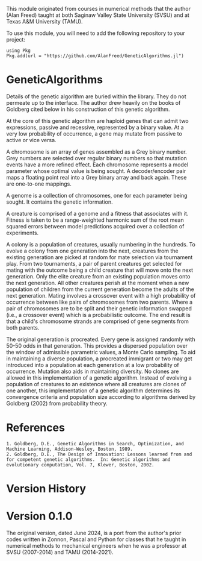 


This module originated from courses in numerical methods that the author (Alan Freed) taught at both Saginaw Valley State University (SVSU) and at Texas A&M University (TAMU).

To use this module, you will need to add the following repository to your project:

```
using Pkg
Pkg.add(url = "https://github.com/AlanFreed/GeneticAlgorithms.jl")
```

# GeneticAlgorithms

Details of the genetic algorithm are buried within the library.  They do not permeate up to the interface.  The author drew heavily on the books of Goldberg cited below in his construction of this genetic algorithm.

At the core of this genetic algorithm are haploid genes that can admit two expressions, passive and recessive, represented by a binary value.  At a very low probability of occurrence, a gene may mutate from passive to active or vice versa.

A chromosome is an array of genes assembled as a Grey binary number.  Grey numbers are selected over regular binary numbers so that mutation events have a more refined effect.  Each chromosome represents a model parameter whose optimal value is being sought.  A decoder/encoder pair maps a floating point real into a Grey binary array and back again.  These are one-to-one mappings.  

A genome is a collection of chromosomes, one for each parameter being sought.  It contains the genetic information.

A creature is comprised of a genome and a fitness that associates with it.  Fitness is taken to be a range-weighted harmonic sum of the root mean squared errors between model predictions acquired over a collection of experiments.  

A colony is a population of creatures, usually numbering in the hundreds.  To evolve a colony from one generation into the next, creatures from the existing generation are picked at random for mate selection via tournament play.  From two tournaments, a pair of parent creatures get selected for mating with the outcome being a child creature that will move onto the next generation.  Only the elite creature from an existing population moves onto the next generation.  All other creatures perish at the moment when a new population of children from the current generation become the adults of the next generation.  Mating involves a crossover event with a high probability of occurrence between like pairs of chromosomes from two parents.  Where a pair of chromosomes are to be split and their genetic information swapped (i.e., a crossover event) which is a probabilistic outcome.  The end result is that a child's chromosome strands are comprised of gene segments from both parents.  

The original generation is procreated.  Every gene is assigned randomly with 50-50 odds in that generation.  This provides a dispersed population over the window of admissible parametric values, a Monte Carlo sampling.  To aid in maintaining a diverse population, a procreated immigrant or two may get introduced into a population at each generation at a low probability of occurrence.  Mutation also aids in maintaining diversity.  No clones are allowed in this implementation of a genetic algorithm.  Instead of evolving a population of creatures to an existence where all creatures are clones of one another, this implementation of a genetic algorithm determines its convergence criteria and population size according to algorithms derived by Goldberg (2002) from probability theory.

# References

	1. Goldberg, D.E., Genetic Algorithms in Search, Optimization, and Machine Learning, Addison-Wesley, Boston, 1989.
    2. Goldberg, D.E., The Design of Innovation: Lessons learned from and for competent genetic algorithms.  In: Genetic algorithms and evolutionary computation, Vol. 7, Klewer, Boston, 2002.    
 
# Version History

# Version 0.1.0

The original version, dated June 2024, is a port from the author's prior codes written in Zonnon, Pascal and Python for classes that he taught in numerical methods to mechanical engineers when he was a professor at SVSU (2007-2014) and TAMU (2014-2021).
